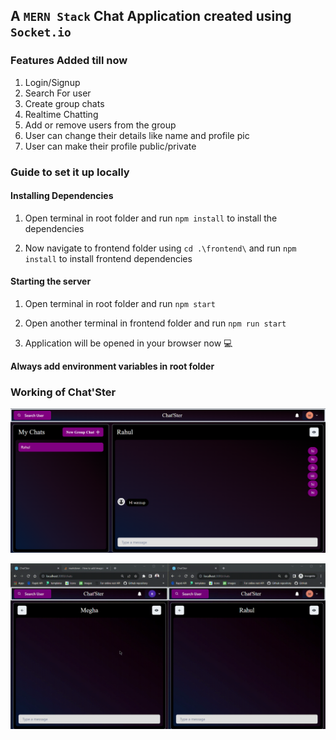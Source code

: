## A `MERN Stack` Chat Application created using `Socket.io`

### Features Added till now

1. Login/Signup
2. Search For user
3. Create group chats
4. Realtime Chatting
5. Add or remove users from the group
6. User can change their details like name and profile pic
7. User can make their profile public/private

### Guide to set it up locally

#### Installing Dependencies

1. Open terminal in root folder and run `npm install` to install the dependencies

2. Now navigate to frontend folder using `cd .\frontend\` and run `npm install` to install frontend dependencies

#### Starting the server

1. Open terminal in root folder and run `npm start`

2. Open another terminal in frontend folder and run `npm run start`

3. Application will be opened in your browser now 💻

**Always add environment variables in root folder**

### Working of Chat'Ster

![Rahul's Chats](Assets/1.png)

![App GIF](Assets/Recording%202023-08-20%20121907.gif)
